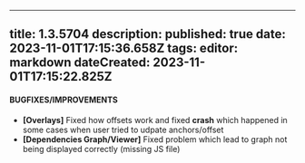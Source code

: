 
---
title: 1.3.5704
description: 
published: true
date: 2023-11-01T17:15:36.658Z
tags: 
editor: markdown
dateCreated: 2023-11-01T17:15:22.825Z
---		
		
#### **BUGFIXES/IMPROVEMENTS**
- **[Overlays]** Fixed how offsets work and fixed **crash** which happened in some cases when user tried to udpate anchors/offset
- **[Dependencies Graph/Viewer]** Fixed problem which lead to graph not being displayed correctly (missing JS file)